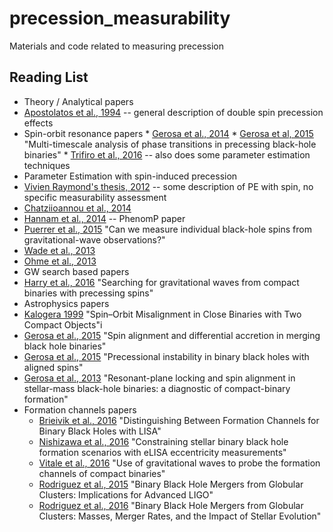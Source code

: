 # precession_measurability

Materials and code related to measuring precession

## Reading List

 * Theory / Analytical papers
  * [Apostolatos et al., 1994](http://journals.aps.org/prd/pdf/10.1103/PhysRevD.49.6274) -- general description of double spin precession effects
   * Spin-orbit resonance papers
    * [Gerosa et al., 2014](https://arxiv.org/pdf/1403.7147v2.pdf)
    * [Gerosa et al, 2015](http://arxiv.org/pdf/1506.03492v2.pdf) "Multi-timescale analysis of phase transitions in precessing black-hole binaries"
    * [Trifiro et al., 2016](http://arxiv.org/pdf/1507.05587v3.pdf) -- also does some parameter estimation techniques
 * Parameter Estimation with spin-induced precession
  * [Vivien Raymond's thesis, 2012](https://gwic.ligo.org/thesisprize/2012/raymond-thesis.pdf) -- some description of PE with spin, no specific measurability assessment
  * [Chatziioannou et al., 2014](https://arxiv.org/pdf/1404.3180v2.pdf)
  * [Hannam et al., 2014](http://arxiv.org/pdf/1308.3271v2.pdf) -- PhenomP paper
  * [Puerrer et al., 2015](http://arxiv.org/pdf/1512.04955v1.pdf) "Can we measure individual black-hole spins from gravitational-wave observations?"
  * [Wade et al., 2013](http://arxiv.org/pdf/1306.3901v2.pdf)
  * [Ohme et al., 2013](http://arxiv.org/pdf/1304.7017v2.pdf)
 * GW search based papers
  * [Harry et al., 2016](http://arxiv.org/pdf/1603.02444v2.pdf) "Searching for gravitational waves from compact binaries with precessing spins"
 * Astrophysics papers
  * [Kalogera 1999](http://arxiv.org/pdf/astro-ph/9911417v2.pdf) "Spin–Orbit Misalignment in Close Binaries with Two Compact Objects"i
  * [Gerosa et al., 2015](https://arxiv.org/pdf/1503.06807v2.pdf) "Spin alignment and differential accretion in merging black hole binaries"
  * [Gerosa et al., 2015](https://arxiv.org/pdf/1506.09116v2.pdf) "Precessional instability in binary black holes with aligned spins"
  * [Gerosa et al., 2013](http://arxiv.org/pdf/1302.4442v2.pdf) "Resonant-plane locking and spin alignment in stellar-mass black-hole binaries: a diagnostic of compact-binary formation" 
* Formation channels papers
  * [Brieivik et al., 2016](https://arxiv.org/pdf/1606.09558v1.pdf) "Distinguishing Between Formation Channels for Binary Black Holes with LISA"
  * [Nishizawa et al., 2016](http://arxiv.org/pdf/1606.09295.pdf) "Constraining stellar binary black hole formation scenarios with eLISA eccentricity measurements"
  * [Vitale et al., 2016](http://arxiv.org/pdf/1503.04307.pdf) "Use of gravitational waves to probe the formation channels of compact binaries"
  * [Rodriguez et al., 2015](http://arxiv.org/pdf/1505.00792v3.pdf) "Binary Black Hole Mergers from Globular Clusters: Implications for Advanced LIGO"
  * [Rodriguez et al., 2016](http://arxiv.org/pdf/1602.02444v2.pdf) "Binary Black Hole Mergers from Globular Clusters: Masses, Merger Rates, and the Impact of Stellar Evolution" 
